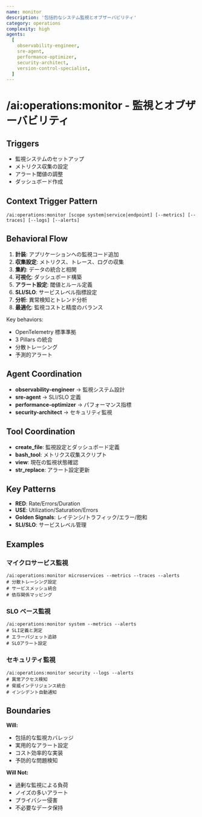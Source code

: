 ```yaml
---
name: monitor
description: '包括的なシステム監視とオブザーバビリティ'
category: operations
complexity: high
agents:
  [
    observability-engineer,
    sre-agent,
    performance-optimizer,
    security-architect,
    version-control-specialist,
  ]
---
```


# /ai:operations:monitor - 監視とオブザーバビリティ

## Triggers

- 監視システムのセットアップ
- メトリクス収集の設定
- アラート閾値の調整
- ダッシュボード作成

## Context Trigger Pattern

```
/ai:operations:monitor [scope system|service|endpoint] [--metrics] [--traces] [--logs] [--alerts]
```

## Behavioral Flow

1. **計装**: アプリケーションへの監視コード追加
2. **収集設定**: メトリクス、トレース、ログの収集
3. **集約**: データの統合と相関
4. **可視化**: ダッシュボード構築
5. **アラート設定**: 閾値とルール定義
6. **SLI/SLO**: サービスレベル指標設定
7. **分析**: 異常検知とトレンド分析
8. **最適化**: 監視コストと精度のバランス

Key behaviors:

- OpenTelemetry 標準準拠
- 3 Pillars の統合
- 分散トレーシング
- 予測的アラート

## Agent Coordination

- **observability-engineer** → 監視システム設計
- **sre-agent** → SLI/SLO 定義
- **performance-optimizer** → パフォーマンス指標
- **security-architect** → セキュリティ監視

## Tool Coordination

- **create_file**: 監視設定とダッシュボード定義
- **bash_tool**: メトリクス収集スクリプト
- **view**: 現在の監視状態確認
- **str_replace**: アラート設定更新

## Key Patterns

- **RED**: Rate/Errors/Duration
- **USE**: Utilization/Saturation/Errors
- **Golden Signals**: レイテンシ/トラフィック/エラー/飽和
- **SLI/SLO**: サービスレベル管理

## Examples

### マイクロサービス監視

```
/ai:operations:monitor microservices --metrics --traces --alerts
# 分散トレーシング設定
# サービスメッシュ統合
# 依存関係マッピング
```

### SLO ベース監視

```
/ai:operations:monitor system --metrics --alerts
# SLI定義と測定
# エラーバジェット追跡
# SLOアラート設定
```

### セキュリティ監視

```
/ai:operations:monitor security --logs --alerts
# 異常アクセス検知
# 脅威インテリジェンス統合
# インシデント自動通知
```

## Boundaries

**Will:**

- 包括的な監視カバレッジ
- 実用的なアラート設定
- コスト効率的な実装
- 予防的な問題検知

**Will Not:**

- 過剰な監視による負荷
- ノイズの多いアラート
- プライバシー侵害
- 不必要なデータ保持
